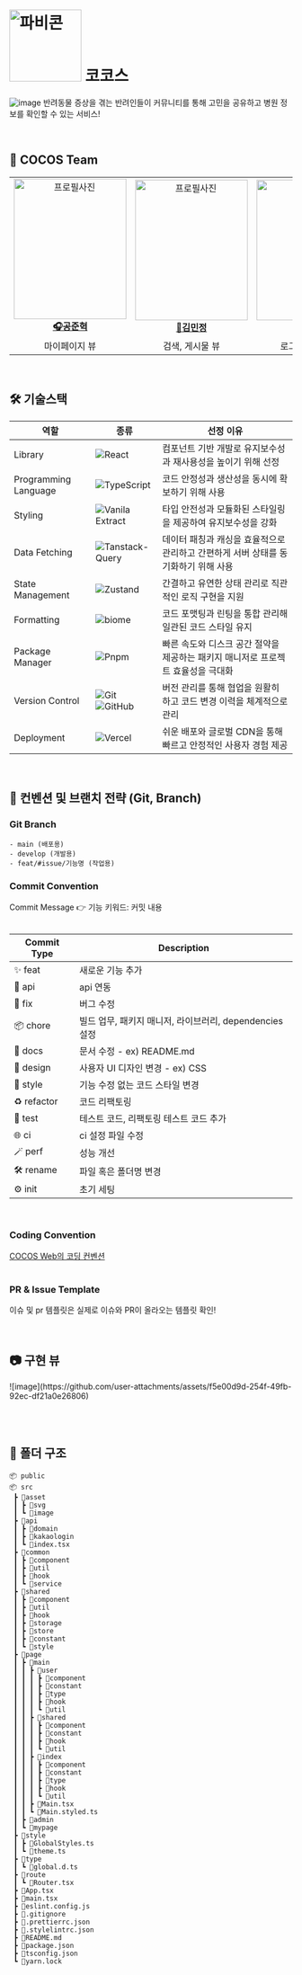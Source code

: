 # <img src="https://github.com/user-attachments/assets/231222fd-fbb1-4252-a6bc-a9b3382aa0ec" width="128" height="128" alt="파비콘"> 코코스

![image](https://github.com/user-attachments/assets/522b8f7f-7e09-4b7e-b4df-ab57cccfc22a)
반려동물 증상을 겪는 반려인들이 커뮤니티를 통해 고민을 공유하고 병원 정보를 확인할 수 있는 서비스!



</br>

<h2> 🐶 COCOS Team </h2>

<table align="center">
    <tr align="center">
      <td style="min-width: 150px;">
            <a href="https://github.com/ocahs9">
              <img src="https://github.com/user-attachments/assets/e95ea9f0-4df6-4422-a652-ef5c6f8d3c81" width="200" height="250" alt="프로필사진">
              <br />
              <b>🎧공준혁</b>
            </a>
        </td>
      <td style="min-width: 150px;">
            <a href="https://github.com/minjeoong">
              <img src="https://github.com/user-attachments/assets/af774eda-6ea2-4abe-a34c-b27430451ffe" width="200" height="250" alt="프로필사진">
              <br />
              <b>🌸김민정</b>
            </a>
        </td>
      <td style="min-width: 150px;">
            <a href="https://github.com/yarimu">
              <img src="https://github.com/user-attachments/assets/04394243-2a2d-4620-a555-1c08c2324d45" width="200" height="250" alt="프로필사진">
              <br />
              <b>🐶이예림</b>
            </a>
        </td>
      <td style="min-width: 150px;">
            <a href="https://github.com/Leeyoonji23">
              <img src="https://github.com/user-attachments/assets/db34c483-c14e-4eb0-8414-a0ffe4bab520" width="200" height="250" alt="프로필사진">
              <br />
              <b>🐾이윤지</b>
            </a>
        </td>
    </tr>
    <tr align="center">
       <td>
            마이페이지 뷰 <br/>
      </td>
       <td>
            검색, 게시물 뷰 <br/>
      </td>
       <td>
            로그인, 온보딩 뷰 <br/>
      </td>
      <td>
            메인, 커뮤니티 뷰 <br/>
      </td>
    </tr>
</table>

</br>

<h2> 🛠 기술스택 </h2>

   <div align="center">

| 역할                 | 종류                 | 선정 이유                                                                                                                                                                                                                                                                               
| -------------------- | ------------- | ------------------- |
| Library              | ![React](https://img.shields.io/badge/React-61DAFB?style=for-the-badge&logo=React&logoColor=black) |                                                                                                                                                                                                          컴포넌트 기반 개발로 유지보수성과 재사용성을 높이기 위해 선정 
| Programming Language | ![TypeScript](https://img.shields.io/badge/TypeScript-3178C6?style=for-the-badge&logo=TypeScript&logoColor=white) |                                                                                                                                                                                            코드 안정성과 생산성을 동시에 확보하기 위해 사용 
| Styling              | ![Vanila Extract](https://img.shields.io/badge/vanila--extract-FFEC6E?style=for-the-badge&logo=vala&logoColor=white) |                                                                                                                                                                                         타입 안전성과 모듈화된 스타일링을 제공하여 유지보수성을 강화 
| Data Fetching              | ![Tanstack-Query](https://img.shields.io/badge/reactquery-FF4154.svg?style=for-the-badge&logo=reactquery&logoColor=white) |                                                                                                                                            데이터 패칭과 캐싱을 효율적으로 관리하고 간편하게 서버 상태를 동기화하기 위해 사용
| State Management              | ![Zustand](https://img.shields.io/badge/zustand-000000.svg?style=for-the-badge&logo=data:image/png;base64,iVBORw0KGgoAAAANSUhEUgAAAAUAAAAFCAYAAACNbyblAAAAHElEQVQI12P4&logoColor=white) |                                                                         간결하고 유연한 상태 관리로 직관적인 로직 구현을 지원              
| Formatting           | ![biome](https://img.shields.io/badge/biome-60A5FA?style=for-the-badge&logo=biome&logoColor=000) | 코드 포맷팅과 린팅을 통합 관리해 일관된 코드 스타일 유지
| Package Manager      | ![Pnpm](https://img.shields.io/badge/pnpm-F69220.svg?style=for-the-badge&logo=pnpm&logoColor=white)   | 빠른 속도와 디스크 공간 절약을 제공하는 패키지 매니저로 프로젝트 효율성을 극대화
| Version Control      | ![Git](https://img.shields.io/badge/git-%23F05033.svg?style=for-the-badge&logo=git&logoColor=white) ![GitHub](https://img.shields.io/badge/github-%23121011.svg?style=for-the-badge&logo=github&logoColor=white)                                                                                                                | 버전 관리를 통해 협업을 원활히 하고 코드 변경 이력을 체계적으로 관리
| Deployment           | ![Vercel](https://img.shields.io/badge/Vercel-000000?style=for-the-badge&logo=vercel&logoColor=white)                                                                                                                                                                                                                           |쉬운 배포와 글로벌 CDN을 통해 빠르고 안정적인 사용자 경험 제공







</div>

<br/>

<h2> 📄 컨벤션 및 브랜치 전략 (Git, Branch) </h2>
<h3>Git Branch</h3>

```
- main (배포용)
- develop (개발용)
- feat/#issue/기능명 (작업용)
```

<h3>Commit Convention</h3>
Commit Message 👉 기능 키워드: 커밋 내용</br>
<br />

| Commit Type | Description |
|-------------|-------------|
| ✨ feat      | 새로운 기능 추가 |
| 🚀 api       | api 연동 |
| 🐞 fix       | 버그 수정 |
| 📦 chore     | 빌드 업무, 패키지 매니저, 라이브러리, dependencies 설정 |
| 📝 docs      | 문서 수정 - ex) README.md |
| 🎨 design    | 사용자 UI 디자인 변경 - ex) CSS |
| 💄 style     | 기능 수정 없는 코드 스타일 변경 |
| ♻️ refactor  | 코드 리팩토링 |
| 📝 test      | 테스트 코드, 리팩토링 테스트 코드 추가 |
| 🌐 ci        | ci 설정 파일 수정 |
| 🪄 perf      | 성능 개선 |
| 🛠️ rename    | 파일 혹은 폴더명 변경 |
| ⚙️ init      | 초기 세팅 |
<br/>

<h3>Coding Convention</h3>
<a href="https://oceanic-pixie-c2c.notion.site/16dc12bc853381f484d1cb9f192c4f4a">COCOS Web의 코딩 컨벤션</a>
<br/><br/>

<h3>PR & Issue Template</h3>
이슈 및 pr 템플릿은 실제로 이슈와 PR이 올라오는 템플릿 확인!
<br/><br/><br/>


<h2>📷 구현 뷰</h2>
![image](https://github.com/user-attachments/assets/f5e00d9d-254f-49fb-92ec-df21a0e26806)


<br/><br/>


<h2> 📁 폴더 구조 </h2>

```
📦 public
📦 src
 ┣ 📂asset
 ┃ ┣ 📂svg
 ┃ ┗ 📂image
 ┣ 📂api
 ┃ ┣ 📂domain
 ┃ ┣ 📂kakaologin
 ┃ ┗ 📜index.tsx
 ┣ 📂common
 ┃ ┣ 📂component
 ┃ ┣ 📂util
 ┃ ┣ 📂hook
 ┃ ┗ 📂service
 ┣ 📂shared
 ┃ ┣ 📂component
 ┃ ┣ 📂util
 ┃ ┣ 📂hook
 ┃ ┣ 📂storage
 ┃ ┣ 📂store
 ┃ ┣ 📂constant
 ┃ ┗ 📂style
 ┣ 📂page
 ┃ ┣ 📂main
 ┃ ┃ ┣ 📂user
 ┃ ┃ ┃ ┣ 📂component
 ┃ ┃ ┃ ┣ 📂constant
 ┃ ┃ ┃ ┣ 📂type
 ┃ ┃ ┃ ┣ 📂hook
 ┃ ┃ ┃ ┗ 📂util
 ┃ ┃ ┣ 📂shared
 ┃ ┃ ┃ ┣ 📂component
 ┃ ┃ ┃ ┣ 📂constant
 ┃ ┃ ┃ ┣ 📂hook
 ┃ ┃ ┃ ┗ 📂util
 ┃ ┃ ┣ 📂index
 ┃ ┃ ┃ ┣ 📂component
 ┃ ┃ ┃ ┣ 📂constant
 ┃ ┃ ┃ ┣ 📂type
 ┃ ┃ ┃ ┣ 📂hook
 ┃ ┃ ┃ ┗ 📂util
 ┃ ┃ ┣ 📜Main.tsx
 ┃ ┃ ┗ 📜Main.styled.ts
 ┃ ┣ 📂admin
 ┃ ┗ 📂mypage
 ┣ 📂style
 ┃ ┣ 📜GlobalStyles.ts
 ┃ ┗ 📜theme.ts
 ┣ 📂type
 ┃ ┗ 📜global.d.ts
 ┣ 📂route
 ┃ ┗ 📜Router.tsx
 ┣ 📜App.tsx
 ┣ 📜main.tsx
 ┣ 📜eslint.config.js
 ┣ 📜.gitignore
 ┣ 📜.prettierrc.json
 ┣ 📜.stylelintrc.json
 ┣ 📜README.md
 ┣ 📜package.json
 ┣ 📜tsconfig.json
 ┗ 📜yarn.lock

```
